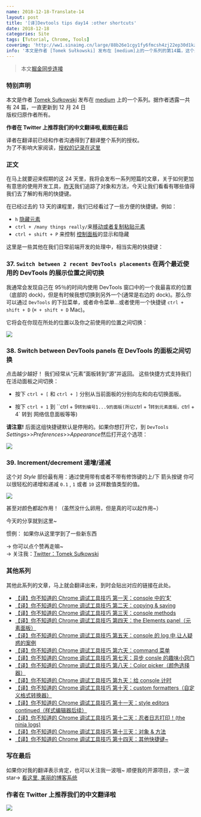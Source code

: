 ```yaml
---
name: 2018-12-18-Translate-14
layout: post
title: '[译]Devtools tips day14 :other shortcuts'
date: 2018-12-18
categories: Site
tags: [Tutorial, Chrome, Tools]
coverimg: 'http://ww1.sinaimg.cn/large/88b26e1cgy1fy6fmcsh4zj22ep30d1kz.jpg'
info: '本文是作者 [Tomek Sułkowski] 发布在 [medium]上的一个系列的第14篇，这个系列一共有24篇'
---
```


> 本文[掘金同步连接](https://juejin.im/post/5c18b375f265da614e2c02e1)

### 特别声明

本文是作者 [Tomek Sułkowski](https://twitter.com/sulco) 发布在 [medium](https://medium.com/@tomsu) 上的一个系列。据作者透露一共有 24 篇，一直更新到 12 月 24 日<br>
版权归原作者所有。<br>

**作者在 Twitter 上推荐我们的中文翻译啦,截图在最后**<br>

译者在翻译前已经和作者沟通得到了翻译整个系列的授权。<br>
为了不影响大家阅读，[授权的记录在这里](https://juejin.im/post/5c09a80151882521c81168a2)<br>

### 正文

在马上就要迎来假期的这 24 天里，我将会发布一系列短篇的文章，关于如何更加有意思的使用开发工具，[昨天](https://juejin.im/post/5c1365a9e51d452f8e6034cb)我们追踪了对象和方法，今天让我们看看有哪些值得我们去了解的有用的快捷键。

在已经过去的 13 天的课程里，我们已经看过了一些方便的快捷键。例如：

- `h` [隐藏元素](https://juejin.im/post/5c0d2d85f265da612061a62f)
- `ctrl + /many things really/`来[移动或者复制粘贴元素](https://juejin.im/post/5c0d2d85f265da612061a62f)
- `ctrl + shift + P` 来控制 [控制面板](https://juejin.im/post/5c0ee12551882545e24ef291)的显示和隐藏

这里是一些其他在我们日常前端开发的处理中，相当实用的快捷键：

### 37. `Switch between 2 recent DevTools placements` 在两个最近使用的 DevTools 的展示位置之间切换

我通常会发现自己在 95％的时间内使用 DevTools 窗口中的一个我最喜欢的位置（底部的 dock)，但是有时候我想切换到另外一个(通常是右边的 dock)。那么你可以通过 `DevTools` 的下拉菜单，或者命令菜单...或者使用一个快捷键 `ctrl + shift + D` (`⌘ + shift + D` Mac)。

它将会在你现在所处的位置以及你之前使用的位置之间切换：

![](https://cdn-images-1.medium.com/max/1600/1*o3r_4_rWFJPc0Yog5cTq7g.gif)

### 38. Switch between DevTools panels 在 DevTools 的面板之间切换

点击越少越好！ 我们经常从“元素”面板转到“源”并返回。 这些快捷方式支持我们在活动面板之间切换：

- 按下 `ctrl + [` 和 `ctrl + ]` 分别从当前面板的分别向左和向右切换面板。

- 按下 `ctrl + 1` 到 ``ctrl + 9`转到编号1...9的面板(所以`ctrl + 1`转到元素面板，`ctrl + 4` 转到 网络信息面板等等)

**请注意!** 后面这组快捷键默认是停用的。如果你想打开它，到 `DevTools` _Settings_>>_Preferences_>>*Appearance*然后打开这个选项：

![](https://cdn-images-1.medium.com/max/1600/1*pZFLy61rmlA7PlZEZK_bcA.gif)

### 39. Increment/decrement 递增/递减

这个对 *Style* 部份最有用：通过使用带有或者不带有修饰键的上/下 箭头按键 你可以很轻松的递增和递减 `0.1` , `1` 或者 `10` 这样数值类型的值。

![](https://cdn-images-1.medium.com/max/1600/1*kZFCImzhLORiI7_W_HGXRg.png)


甚至对颜色都起作用！（虽然没什么卵用，但是真的可以起作用~）

今天的分享就到这里~

惯例： 如果你从这里学到了一些新东西

→ 你可以点个赞再走嘛~<br>
→ 关注我：[Twitter：Tomek Sułkowski](https://twitter.com/sulco)

### 其他系列

其他此系列的文章，马上就会翻译出来，到时会贴出对应的链接在此处。

- [【译】你不知道的 Chrome 调试工具技巧 第一天：console 中的'\$'](https://juejin.im/post/5c09a80151882521c81168a2)
- [【译】你不知道的 Chrome 调试工具技巧 第二天：copying & saving](https://juejin.im/post/5c0a0d5ff265da61117a1c75)
- [【译】你不知道的 Chrome 调试工具技巧 第三天：console methods](https://juejin.im/post/5c0a8ce6f265da6141716329)
- [【译】你不知道的 Chrome 调试工具技巧 第四天：the Elements panel（元素面板）](https://juejin.im/post/5c0d2d85f265da612061a62f)
- [【译】你不知道的 Chrome 调试工具技巧 第五天：console 的 log 中,让人疑惑的案例](https://juejin.im/post/5c0edc31f265da611c26d08a)
- [【译】你不知道的 Chrome 调试工具技巧 第六天：command 菜单](https://juejin.im/post/5c0ee12551882545e24ef291)
- [【译】你不知道的 Chrome 调试工具技巧 第七天：异步 consle 的趣味小窍门](https://juejin.im/post/5c0fdfc46fb9a049b13e0d82)
- [【译】你不知道的 Chrome 调试工具技巧 第八天：Color picker（颜色选择器）](https://juejin.im/post/5c10d9d1f265da6118019028)
- [【译】你不知道的 Chrome 调试工具技巧 第九天：给 console 计时](https://juejin.im/post/5c11809ef265da61141c76f1)
- [【译】你不知道的 Chrome 调试工具技巧 第十天：custom formatters（自定义格式转换器）](https://juejin.im/post/5c1365a9e51d452f8e6034cb)
- [【译】你不知道的 Chrome 调试工具技巧 第十一天：style editors continued（样式编辑器后续）](https://juejin.im/post/5c137ac3f265da617974b675)
- [【译】你不知道的 Chrome 调试工具技巧 第十二天：忍者日志打印！(the ninja logs)](https://juejin.im/post/5c16d943518825566d2365f3)
- [【译】你不知道的 Chrome 调试工具技巧 第十三天：对象 & 方法](https://juejin.im/post/5c18b2d66fb9a049d235fc82)
- [【译】你不知道的 Chrome 调试工具技巧 第十四天：其他快捷键~](https://juejin.im/post/5c18b375f265da614e2c02e1)


### 写在最后

如果你对我的翻译表示肯定，也可以关注我一波哦~
顺便我的开源项目，求一波 star→ [看这里, 美丽的博客系统](https://github.com/DendiSe7enGitHub/vue-blog-generater)

### 作者在 Twitter 上推荐我们的中文翻译啦

![](https://user-gold-cdn.xitu.io/2018/12/13/167a5ae8a72ac531?imageView2/2/w/800/q/100)
